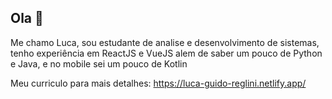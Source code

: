 ## Ola 👋

Me chamo Luca, sou estudante de analise e desenvolvimento de sistemas,  tenho experiência em ReactJS e VueJS alem de saber um pouco de Python e Java, 
e no mobile sei um pouco de Kotlin

Meu curriculo para mais detalhes: <a href="https://luca-guido-reglini.netlify.app/" target="_blank">https://luca-guido-reglini.netlify.app/</a>

<!--
**LucaGuidoRegolini/LucaGuidoRegolini** is a ✨ _special_ ✨ repository because its `README.md` (this file) appears on your GitHub profile.

Here are some ideas to get you started:

- 🔭 I’m currently working on ...
- 🌱 I’m currently learning ...
- 👯 I’m looking to collaborate on ...
- 🤔 I’m looking for help with ...
- 💬 Ask me about ...
- 📫 How to reach me: ...
- 😄 Pronouns: ...
- ⚡ Fun fact: ...
-->
